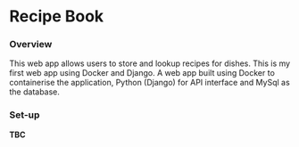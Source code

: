 # Recipe Book
### Overview
This web app allows users to store and lookup recipes for dishes.
This is my first web app using Docker and Django.
A web app built using Docker to containerise the application, Python (Django) for API interface and MySql as the database.

### Set-up
**TBC**